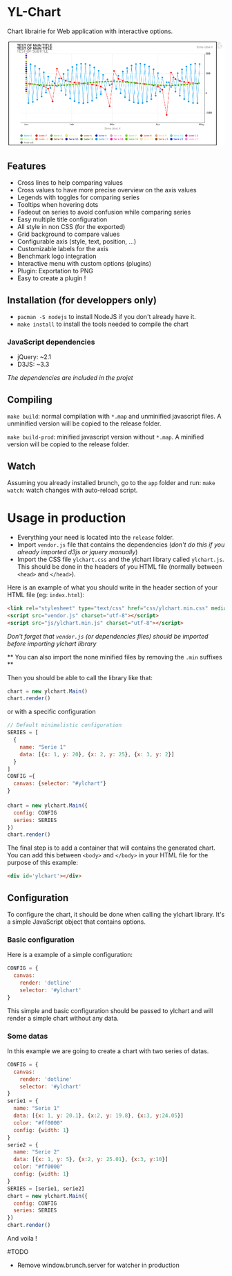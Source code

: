 YL-Chart
=======
Chart librairie for Web application with interactive options.

![Screenshot of YL-Chart](https://raw.githubusercontent.com/yveslange/yl-chart/master/yl-chart.png)

## Features
* Cross lines to help comparing values
* Cross values to have more precise overview on the axis values
* Legends with toggles for comparing series
* Tooltips when hovering dots
* Fadeout on series to avoid confusion while comparing series
* Easy multiple title configuration
* All style in non CSS (for the exported)
* Grid background to compare values
* Configurable axis (style, text, position, ...)
* Customizable labels for the axis
* Benchmark logo integration
* Interactive menu with custom options (plugins)
* Plugin: Exportation to PNG
* Easy to create a plugin !

## Installation (for developpers only)
* `pacman -S nodejs` to install NodeJS if you don't already have it.
* `make install` to install the tools needed to compile the chart

### JavaScript dependencies
* jQuery: ~2.1
* D3JS: ~3.3

*The dependencies are included in the projet*

## Compiling
`make build`: normal compilation with `*.map` and unminified javascript files. A unminified version will be copied to the release folder.

`make build-prod`: minified javascript version without `*.map`. A minified version will be copied to the release folder.


## Watch
Assuming you already installed brunch, go to the `app` folder and run:
`make watch`: watch changes with auto-reload script.


# Usage in production
* Everything your need is located into the `release` folder.
* Import `vendor.js` file that contains the dependencies (*don't do this if you already imported d3js or jquery manually*)
* Import the CSS file `ylchart.css` and the ylchart library called `ylchart.js`. This should be done in the headers of you HTML file (normally between `<head>` and `</head>`).

Here is an example of what you should write in the header section of your HTML file (eg: `index.html`):
```HTML
<link rel="stylesheet" type="text/css" href="css/ylchart.min.css" media="screen">
<script src="vendor.js" charset="utf-8"></script>
<script src="js/ylchart.min.js" charset="utf-8"></script>
```

*Don't forget that `vendor.js` (or dependencies files) should be imported before importing ylchart library*

** You can also import the none minified files by removing the `.min` suffixes **

Then you should be able to call the library like that:

```Javascript
chart = new ylchart.Main()
chart.render()
```

or with a specific configuration

```Javascript
// Default minimalistic configuration
SERIES = [
  {
    name: "Serie 1"
    data: [{x: 1, y: 20}, {x: 2, y: 25}, {x: 3, y: 2}]
  }
]
CONFIG ={
  canvas: {selector: "#ylchart"}
}

chart = new ylchart.Main({
  config: CONFIG
  series: SERIES
})
chart.render()
```

The final step is to add a container that will contains the generated chart. You can add this between `<body>` and `</body>` in your HTML file for the purpose of this example:

```HTML
<div id='ylchart'></div>
```

## Configuration
To configure the chart, it should be done when calling the ylchart library. It's a simple JavaScript object that contains options.

### Basic configuration
Here is a example of a simple configuration:
```Javascript
CONFIG = {
  canvas:
    render: 'dotline'
    selector: '#ylchart'
}
```

This simple and basic configuration should be passed to ylchart and will render a simple chart without any data.

### Some datas
In this example we are going to create a chart with two series of datas.

```Javascript
CONFIG = {
  canvas:
    render: 'dotline'
    selector: '#ylchart'
}
serie1 = {
  name: "Serie 1"
  data: [{x: 1, y: 20.1}, {x:2, y: 19.8}, {x:3, y:24.05}]
  color: "#ff0000"
  config: {width: 1}
}
serie2 = {
  name: "Serie 2"
  data: [{x: 1, y: 5}, {x:2, y: 25.01}, {x:3, y:10}]
  color: "#ff0000"
  config: {width: 1}
}
SERIES = [serie1, serie2]
chart = new ylchart.Main({
  config: CONFIG
  series: SERIES
})
chart.render()
```

And voila !

#TODO
* Remove window.brunch.server for watcher in production
